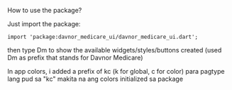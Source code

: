 How to use the package?

Just import the package: 

```import 'package:davnor_medicare_ui/davnor_medicare_ui.dart';```

then type Dm to show the available widgets/styles/buttons created (used Dm as prefix that stands for Davnor Medicare)


In app colors, i added a prefix of kc (k for global, c for color)
para pagtype lang pud sa "kc" makita na ang colors initialized sa package
